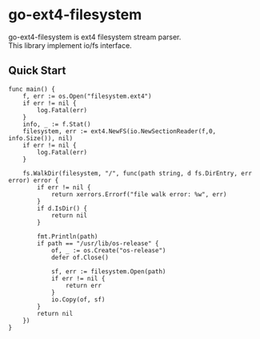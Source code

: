 # go-ext4-filesystem 

go-ext4-filesystem is ext4 filesystem stream parser.  
This library implement io/fs interface. 


## Quick Start
```
func main() {
    f, err := os.Open("filesystem.ext4")
    if err != nil {
        log.Fatal(err)
    }
	info, _ := f.Stat()
    filesystem, err := ext4.NewFS(io.NewSectionReader(f,0, info.Size()), nil)
    if err != nil {
        log.Fatal(err)
    }
    
	fs.WalkDir(filesystem, "/", func(path string, d fs.DirEntry, err error) error {
		if err != nil {
			return xerrors.Errorf("file walk error: %w", err)
		}
		if d.IsDir() {
			return nil
		}

		fmt.Println(path)
		if path == "/usr/lib/os-release" {
			of, _ := os.Create("os-release")
			defer of.Close()

			sf, err := filesystem.Open(path)
			if err != nil {
				return err
			}
			io.Copy(of, sf)
		}
		return nil
	})
}

```
